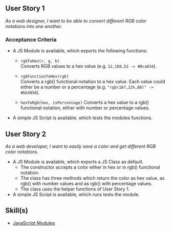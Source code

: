 ## User Story 1

*As a web designer, I want to be able to convert different RGB color notations into one another.*

### Acceptance Criteria

- A JS Module is available, which exports the following functions:
  - `rgbToHex(r, g, b)` \
    Converts RGB values to a hex value (e.g. `12,160,52 -> #0ca034`).
  
  - `rgbFunctionToHex(rgb)` \
    Converts a rgb() functional notation to a hex value. Each value could either be a number or a percentage (e.g. `"rgb(187,22%,88)" -> #bb3858`).
  
  - `hexToRgb(hex, isPercentage)`
    Converts a hex value to a rgb() functional notation, either with number or percentage values.
- A simple JS Script is available, which tests the modules functions.

## User Story 2

*As a web developer, I want to easily save a color and get different RGB color notations.*

- A JS Module is available, which exports a JS Class as default. 
  - The constructor accepts a color either in hex or in rgb() functional notation.
  - The class has three methods which return the color as hex value, as rgb() with number values and as rgb() with percentage values.
  - The class uses the helper functions of User Story 1.
- A simple JS Script is available, which runs tests the module.   

## Skill(s)

- [JavaScript Modules](https://my.skilldisplay.eu/en/skill/2644/0)

